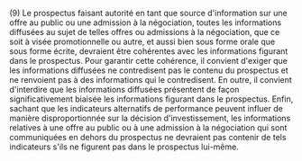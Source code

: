 (9) Le prospectus faisant autorité en tant que source d'information sur une offre au public ou une admission à la négociation, toutes les informations diffusées au sujet de telles offres ou admissions à la négociation, que ce soit à visée promotionnelle ou autre, et aussi bien sous forme orale que sous forme écrite, devraient être cohérentes avec les informations figurant dans le prospectus. Pour garantir cette cohérence, il convient d'exiger que les informations diffusées ne contredisent pas le contenu du prospectus et ne renvoient pas à des informations qui le contredisent. En outre, il convient d'interdire que les informations diffusées présentent de façon significativement biaisée les informations figurant dans le prospectus. Enfin, sachant que les indicateurs alternatifs de performance peuvent influer de manière disproportionnée sur la décision d'investissement, les informations relatives à une offre au public ou à une admission à la négociation qui sont communiquées en dehors du prospectus ne devraient pas contenir de tels indicateurs s'ils ne figurent pas dans le prospectus lui-même.